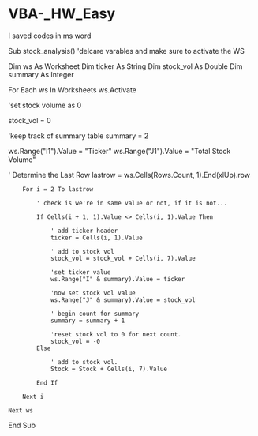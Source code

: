 # VBA-_HW_Easy
I saved codes in ms word

Sub stock_analysis()
'delcare varables and make sure to activate the WS

Dim ws As Worksheet
Dim ticker As String
Dim stock_vol As Double
Dim summary As Integer

For Each ws In Worksheets
ws.Activate

'set stock volume as 0

stock_vol = 0

'keep track of summary table
summary = 2
    
ws.Range("I1").Value = "Ticker"
ws.Range("J1").Value = "Total Stock Volume"
    
 ' Determine the Last Row
lastrow = ws.Cells(Rows.Count, 1).End(xlUp).row
    
        For i = 2 To lastrow

            ' check is we're in same value or not, if it is not...
            
            If Cells(i + 1, 1).Value <> Cells(i, 1).Value Then

                ' add ticker header
                ticker = Cells(i, 1).Value

                ' add to stock vol
                stock_vol = stock_vol + Cells(i, 7).Value

                'set ticker value
                ws.Range("I" & summary).Value = ticker

                'now set stock vol value
                ws.Range("J" & summary).Value = stock_vol

                ' begin count for summary
                summary = summary + 1
                
                'reset stock vol to 0 for next count.
                stock_vol = -0
            Else

                ' add to stock vol.
                Stock = Stock + Cells(i, 7).Value

            End If
              
        Next i

    Next ws
    
End Sub
